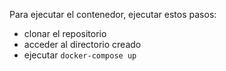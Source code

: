 Para ejecutar el contenedor, ejecutar estos pasos:

- clonar el repositorio
- acceder al directorio creado
- ejecutar `docker-compose up`
